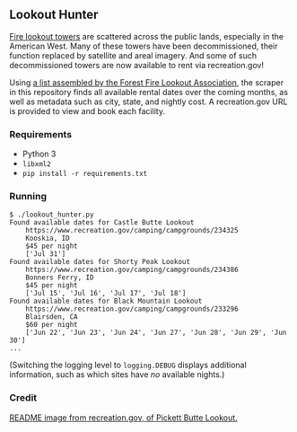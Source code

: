 Lookout Hunter
---

[Fire lookout towers](https://en.wikipedia.org/wiki/Fire_lookout_tower) are scattered across the public lands, especially in the American West. Many of these towers have been decommissioned, their function replaced by satellite and areal imagery. And some of such decommissioned towers are now available to rent via recreation.gov!

Using [a list assembled by the Forest Fire Lookout Association](https://www.firelookout.org/lookout-rentals.html), the scraper in this repository finds all available rental dates over the coming months, as well as metadata such as city, state, and nightly cost. A recreation.gov URL is provided to view and book each facility.

### Requirements

- Python 3
- `libxml2`
- `pip install -r requirements.txt`

### Running

```
$ ./lookout_hunter.py
Found available dates for Castle Butte Lookout
    https://www.recreation.gov/camping/campgrounds/234325
    Kooskia, ID
    $45 per night
    ['Jul 31']
Found available dates for Shorty Peak Lookout
    https://www.recreation.gov/camping/campgrounds/234386
    Bonners Ferry, ID
    $45 per night
    ['Jul 15', 'Jul 16', 'Jul 17', 'Jul 18']
Found available dates for Black Mountain Lookout
    https://www.recreation.gov/camping/campgrounds/233296
    Blairsden, CA
    $60 per night
    ['Jun 22', 'Jun 23', 'Jun 24', 'Jun 27', 'Jun 28', 'Jun 29', 'Jun 30']
...
```

(Switching the logging level to `logging.DEBUG` displays additional information, such as which sites have _no_ available nights.)

### Credit

[README image from recreation.gov, of Pickett Butte Lookout.](https://www.recreation.gov/camping/campgrounds/234149)
